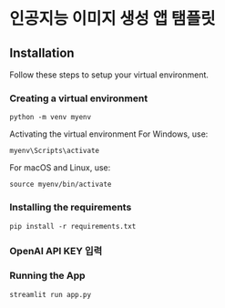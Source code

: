 # 인공지능 이미지 생성 앱 탬플릿

## Installation

Follow these steps to setup your virtual environment.

### Creating a virtual environment

```shell
python -m venv myenv
```
Activating the virtual environment
For Windows, use:
```shell
myenv\Scripts\activate
```
For macOS and Linux, use:

```shell
source myenv/bin/activate
```

### Installing the requirements
```shell
pip install -r requirements.txt
```
### OpenAI API KEY 입력

### Running the App
```shell
streamlit run app.py
```


